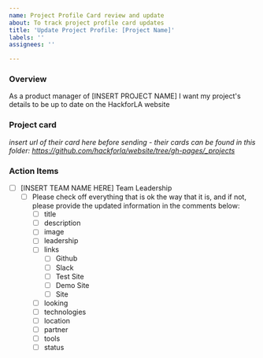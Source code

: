 ```yaml
---
name: Project Profile Card review and update
about: To track project profile card updates
title: 'Update Project Profile: [Project Name]'
labels: ''
assignees: ''

---
```


### Overview
As a product manager of [INSERT PROJECT NAME] I want my project's details to be up to date on the HackforLA website

### Project card
_insert url of their card here before sending - their cards can be found in this folder: https://github.com/hackforla/website/tree/gh-pages/_projects_

### Action Items

- [ ] [INSERT TEAM NAME HERE] Team Leadership
   - [ ] Please check off everything that is ok the way that it is, and if not, please provide the updated information in the comments below:
      - [ ] title
      - [ ] description
      - [ ] image
      - [ ] leadership
      - [ ] links
         - [ ] Github
         - [ ] Slack
         - [ ] Test Site
         - [ ] Demo Site
         - [ ] Site
      - [ ] looking
      - [ ] technologies
      - [ ] location
      - [ ] partner
      - [ ] tools
      - [ ] status
